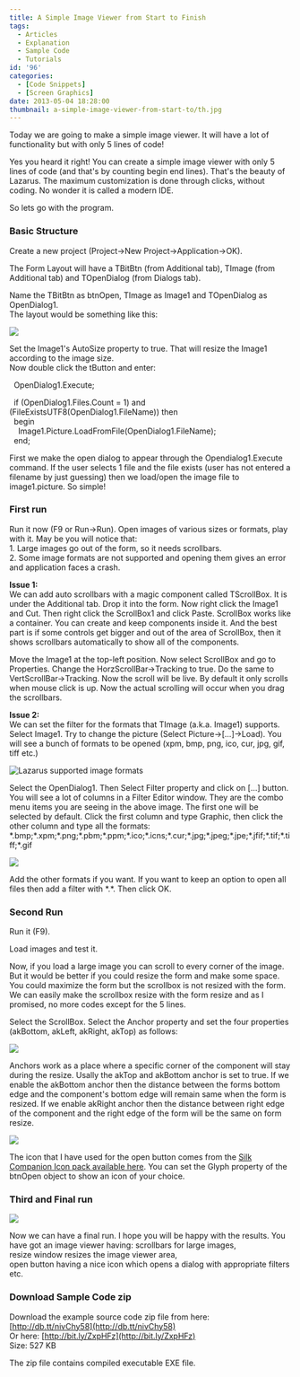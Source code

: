 ```yaml
---
title: A Simple Image Viewer from Start to Finish
tags:
  - Articles
  - Explanation
  - Sample Code
  - Tutorials
id: '96'
categories:
  - [Code Snippets]
  - [Screen Graphics]
date: 2013-05-04 18:28:00
thumbnail: a-simple-image-viewer-from-start-to/th.jpg
---
```

  
Today we are going to make a simple image viewer. It will have a lot of functionality but with only 5 lines of code!
<!-- more -->
  
  
Yes you heard it right! You can create a simple image viewer with only 5 lines of code (and that's by counting begin end lines). That's the beauty of Lazarus. The maximum customization is done through clicks, without coding. No wonder it is called a modern IDE.  
  
So lets go with the program.  
  
  

### Basic Structure

Create a new project (Project->New Project->Application->OK).  
  
The Form Layout will have a TBitBtn (from Additional tab), TImage (from Additional tab) and TOpenDialog (from Dialogs tab).  
  
Name the TBitBtn as btnOpen, TImage as Image1 and TOpenDialog as OpenDialog1.  
The layout would be something like this:  
  

![](a-simple-image-viewer-from-start-to/Image-Open-1.gif)

  
Set the Image1's AutoSize property to true. That will resize the Image1 according to the image size.  
Now double click the tButton and enter:  
  

  OpenDialog1.Execute;  
  
  if (OpenDialog1.Files.Count = 1) and (FileExistsUTF8(OpenDialog1.FileName)) then  
  begin  
    Image1.Picture.LoadFromFile(OpenDialog1.FileName);  
  end;

  
First we make the open dialog to appear through the Opendialog1.Execute command. If the user selects 1 file and the file exists (user has not entered a filename by just guessing) then we load/open the image file to image1.picture. So simple!  
  

### First run

Run it now (F9 or Run->Run). Open images of various sizes or formats, play with it. May be you will notice that:  
1\. Large images go out of the form, so it needs scrollbars.  
2\. Some image formats are not supported and opening them gives an error and application faces a crash.  
  
**Issue 1:**  
We can add auto scrollbars with a magic component called TScrollBox. It is under the Additional tab. Drop it into the form. Now right click the Image1 and Cut. Then right click the ScrollBox1 and click Paste. ScrollBox works like a container. You can create and keep components inside it. And the best part is if some controls get bigger and out of the area of ScrollBox, then it shows scrollbars automatically to show all of the components.  
  
Move the Image1 at the top-left position. Now select ScrollBox and go to Properties. Change the HorzScrollBar->Tracking to true. Do the same to VertScrollBar->Tracking. Now the scroll will be live. By default it only scrolls when mouse click is up. Now the actual scrolling will occur when you drag the scrollbars.  
  
**Issue 2:**  
We can set the filter for the formats that TImage (a.k.a. Image1) supports. Select Image1. Try to change the picture (Select Picture->\[...\]->Load). You will see a bunch of formats to be opened (xpm, bmp, png, ico, cur, jpg, gif, tiff etc.)  
  

![Lazarus supported image formats](a-simple-image-viewer-from-start-to/supported-image-formats-laz.gif "Lazarus supported image formats")

  
  
Select the OpenDialog1. Then Select Filter property and click on \[...\] button. You will see a lot of columns in a Filter Editor window. They are the combo menu items you are seeing in the above image. The first one will be selected by default. Click the first column and type Graphic, then click the other column and type all the formats:  
\*.bmp;\*.xpm;\*.png;\*.pbm;\*.ppm;\*.ico;\*.icns;\*.cur;\*.jpg;\*.jpeg;\*.jpe;\*.jfif;\*.tif;\*.tiff;\*.gif  
  

![](a-simple-image-viewer-from-start-to/image-formats-filters.gif)

  
  
Add the other formats if you want. If you want to keep an option to open all files then add a filter with \*.\*. Then click OK.  
  

### Second Run

Run it (F9).  
  
Load images and test it.  
  
Now, if you load a large image you can scroll to every corner of the image. But it would be better if you could resize the form and make some space. You could maximize the form but the scrollbox is not resized with the form. We can easily make the scrollbox resize with the form resize and as I promised, no more codes except for the 5 lines.  
  
Select the ScrollBox. Select the Anchor property and set the four properties (akBottom, akLeft, akRight, akTop) as follows:  
  

![](a-simple-image-viewer-from-start-to/anchors-lazarus.gif)

  
Anchors work as a place where a specific corner of the component will stay during the resize. Usally the akTop and akBottom anchor is set to true. If we enable the akBottom anchor then the distance between the forms bottom edge and the component's bottom edge will remain same when the form is resized. If we enable akRight anchor then the distance between right edge of the component and the right edge of the form will be the same on form resize.  
  

![](a-simple-image-viewer-from-start-to/anchor-lazarus.gif)

  
The icon that I have used for the open button comes from the [Silk Companion Icon pack available here](http://damieng.com/creative/icons/silk-companion-1-icons). You can set the Glyph property of the btnOpen object to show an icon of your choice.  
  

### Third and Final run

![](a-simple-image-viewer-from-start-to/image-viewer-in-lazarus.jpg)

  
Now we can have a final run. I hope you will be happy with the results. You have got an image viewer having: scrollbars for large images,  
resize window resizes the image viewer area,  
open button having a nice icon which opens a dialog with appropriate filters etc.  
  

### Download Sample Code zip

Download the example source code zip file from here: [http://db.tt/nivChy58](http://db.tt/nivChy58)  
Or here: [http://bit.ly/ZxpHFz](http://bit.ly/ZxpHFz)  
Size: 527 KB  
  
The zip file contains compiled executable EXE file.
